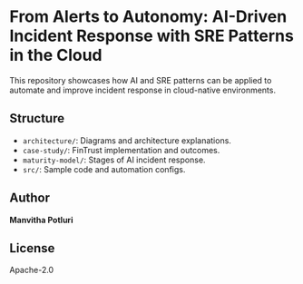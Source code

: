 # From Alerts to Autonomy: AI-Driven Incident Response with SRE Patterns in the Cloud

This repository showcases how AI and SRE patterns can be applied to automate and improve incident response in cloud-native environments.

## Structure
- `architecture/`: Diagrams and architecture explanations.
- `case-study/`: FinTrust implementation and outcomes.
- `maturity-model/`: Stages of AI incident response.
- `src/`: Sample code and automation configs.

## Author
**Manvitha Potluri**

## License
Apache-2.0
